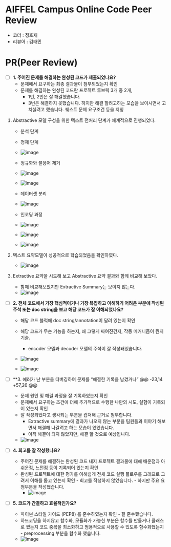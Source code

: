 # AIFFEL Campus Online Code Peer Review 
- 코더 : 정호재
- 리뷰어 : 김태민


# PR(Peer Review)
- [ ]  **1. 주어진 문제를 해결하는 완성된 코드가 제출되었나요?**
    - 문제에서 요구하는 최종 결과물이 첨부되었는지 확인
    - 문제를 해결하는 완성된 코드란 프로젝트 루브릭 3개 중 2개,
        - 1번, 2번은 잘 해결했습니다.
        - 3번은 해결하지 못했습니다. 하지만 해결 할려고하는 모습을 보이시면서 고치실려고 했습니다.
    퀘스트 문제 요구조건 등을 지칭
1. Abstractive 모델 구성을 위한 텍스트 전처리 단계가 체계적으로 진행되었다.
    - 분석 단계
    - 정제 단계
    - ![image](https://github.com/JEONG-HO-JAE/AIFEL_Quest/assets/29370771/79e086fc-10a9-4922-b57c-2f034b5dad69)

    - 정규화와 불용어 제거
    - ![image](https://github.com/JEONG-HO-JAE/AIFEL_Quest/assets/29370771/a6b3e3ea-2934-4508-961e-90f7e00d4e55)
    - ![image](https://github.com/JEONG-HO-JAE/AIFEL_Quest/assets/29370771/f8be6d80-02cd-44ce-a2d9-1013875d6fc6)


    - 데이터셋 분리
    - ![image](https://github.com/JEONG-HO-JAE/AIFEL_Quest/assets/29370771/50e0a2fe-db57-49a8-8e2b-84dedb5d264f)

    - 인코딩 과정
    - ![image](https://github.com/JEONG-HO-JAE/AIFEL_Quest/assets/29370771/34ed5cd3-3638-497f-9f2c-0ca8de65b055)
    - ![image](https://github.com/JEONG-HO-JAE/AIFEL_Quest/assets/29370771/f0873fd4-9937-4a47-b834-d33b04f6d6c4)
    - ![image](https://github.com/JEONG-HO-JAE/AIFEL_Quest/assets/29370771/febc8b4e-7d15-4d26-a64c-733e57d6e479)



2. 텍스트 요약모델이 성공적으로 학습되었음을 확인하였다.
   - ![image](https://github.com/JEONG-HO-JAE/AIFEL_Quest/assets/29370771/4554add1-2d93-44b4-8c7f-33813705f007)

3. Extractive 요약을 시도해 보고 Abstractive 요약 결과와 함께 비교해 보았다.
   - 함께 비교해보았지만 Extractive Summary는 보이지 않는다.
   - ![image](https://github.com/JEONG-HO-JAE/AIFEL_Quest/assets/29370771/af0b0d0a-a82e-44f8-a8d8-2e0fffa7a347)



- [ ]  **2. 전체 코드에서 가장 핵심적이거나 가장 복잡하고 이해하기 어려운 부분에 작성된 
주석 또는 doc string을 보고 해당 코드가 잘 이해되었나요?**
    - 해당 코드 블럭에 doc string/annotation이 달려 있는지 확인

    - 해당 코드가 무슨 기능을 하는지, 왜 그렇게 짜여진건지, 작동 메커니즘이 뭔지 기술.
        - encoder 모델과 decoder 모델의 주석이 잘 작성돼있습니다.
    - ![image](https://github.com/JEONG-HO-JAE/AIFEL_Quest/assets/29370771/43b87b91-d227-4c83-8dcc-f5836840eeb1)
    - ![image](https://github.com/JEONG-HO-JAE/AIFEL_Quest/assets/29370771/c6c2548c-7d50-44d1-8b60-e8b08c7c7210)



        
- [ ]  **3. 에러가 난 부분을 디버깅하여 문제를 “해결한 기록을 남겼거나” 
@@ -23,14 +57,26 @@
    - 문제 원인 및 해결 과정을 잘 기록하였는지 확인
    - 문제에서 요구하는 조건에 더해 추가적으로 수행한 나만의 시도, 실험이 기록되어 있는지 확인
    - 잘 작성되었다고 생각되는 부분을 캡쳐해 근거로 첨부합니다.
        - Extractive summary에 결과가 나오지 않는 부분을 팀원들과 이야기 해보면서 해결해 나갈려고 하는 모습이 있었습니다.
        - 아직 해결이 되지 않았지만, 해결 할 것으로 예상됩니다.
    - ![image](https://github.com/JEONG-HO-JAE/AIFEL_Quest/assets/29370771/8f5b04d0-c907-428c-b8df-b9c0518da661)

        
- [ ]  **4. 회고를 잘 작성했나요?**
    - 주어진 문제를 해결하는 완성된 코드 내지 프로젝트 결과물에 대해 배운점과 아쉬운점, 느낀점 등이 기록되어 있는지 확인
    - 완성된 프로젝트에 대한 평가를 이해쉽게 전체 코드 실행 플로우를 그래프로 그려서 이해를 돕고 있는지 확인
          - 회고를 작성하지 않았습니다.
          - 하지만 주요 요점부분을 작성했습니다.
      - ![image](https://github.com/JEONG-HO-JAE/AIFEL_Quest/assets/29370771/bb986b56-927c-46b8-a125-eeab0cf28705)


- [ ]  **5. 코드가 간결하고 효율적인가요?**
    - 파이썬 스타일 가이드 (PEP8) 를 준수하였는지 확인
          - 잘 준수했습니다.
    - 하드코딩을 하지않고 함수화, 모듈화가 가능한 부분은 함수를 만들거나 클래스로 짰는지 코드 중복을 최소화하고 범용적으로 사용할 수 있도록 함수화했는지
          - preprocessing 부분을 함수화 했습니다.
    - ![image](https://github.com/JEONG-HO-JAE/AIFEL_Quest/assets/29370771/fa44608e-894d-4f3e-bc7f-5d8c61a41cdd)
